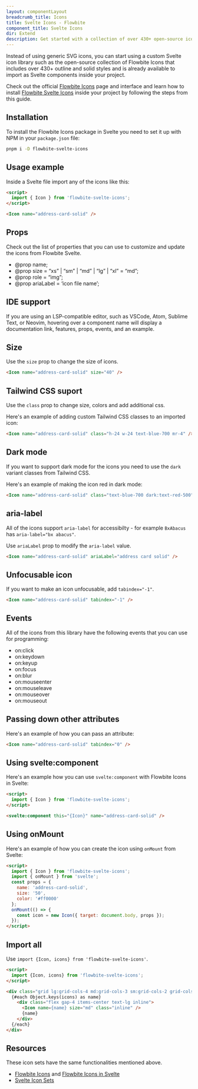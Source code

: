 ```yaml
---
layout: componentLayout
breadcrumb_title: Icons
title: Svelte Icons - Flowbite
component_title: Svelte Icons
dir: Extend
description: Get started with a collection of over 430+ open-source icons built for Svelte and Flowbite and a collection of other external icon libraries to build beautiful websites
---
```


<script>
  import { P, A, List, Li } from '$lib'
	import CheckCircle from './CheckCircle.svelte'
</script>

Instead of using generic SVG icons, you can start using a custom Svelte icon library such as the open-source collection of Flowbite Icons that includes over 430+ outline and solid styles and is already available to import as Svelte components inside your project.

Check out the official [Flowbite Icons](https://flowbite.com/icons/) page and interface and learn how to install [Flowbite Svelte Icons](https://github.com/themesberg/flowbite-svelte-icons) inside your project by following the steps from this guide.

## Installation

To install the Flowbite Icons package in Svelte you need to set it up with NPM in your `package.json` file:

```sh
pnpm i -D flowbite-svelte-icons
```

## Usage example

Inside a Svelte file import any of the icons like this:

```html
<script>
  import { Icon } from 'flowbite-svelte-icons';
</script>

<Icon name="address-card-solid" />
```

## Props

Check out the list of properties that you can use to customize and update the icons from Flowbite Svelte.

- @prop name;
- @prop size = “xs” | “sm” | “md” | “lg” | “xl” = “md”;
- @prop role = “img”;
- @prop ariaLabel = ‘icon file name’;

## IDE support

If you are using an LSP-compatible editor, such as VSCode, Atom, Sublime Text, or Neovim, hovering over a component name will display a documentation link, features, props, events, and an example.

## Size

Use the `size` prop to change the size of icons.

```html
<Icon name="address-card-solid" size="40" />
```

## Tailwind CSS suport

Use the `class` prop to change size, colors and add additional css.

Here's an example of adding custom Tailwind CSS classes to an imported icon:

```html
<Icon name="address-card-solid" class="h-24 w-24 text-blue-700 mr-4" />
```

## Dark mode

If you want to support dark mode for the icons you need to use the `dark` variant classes from Tailwind CSS.

Here's an example of making the icon red in dark mode:

```html
<Icon name="address-card-solid" class="text-blue-700 dark:text-red-500" />
```

## aria-label

All of the icons support `aria-label` for accessibilty - for example `BxAbacus` has `aria-label="bx abacus"`.

Use `ariaLabel` prop to modify the `aria-label` value.

```html
<Icon name="address-card-solid" ariaLabel="address card solid" />
```

## Unfocusable icon

If you want to make an icon unfocusable, add `tabindex="-1"`.

```html
<Icon name="address-card-solid" tabindex="-1" />
```

## Events

All of the icons from this library have the following events that you can use for programming:

- on:click
- on:keydown
- on:keyup
- on:focus
- on:blur
- on:mouseenter
- on:mouseleave
- on:mouseover
- on:mouseout

## Passing down other attributes

Here's an example of how you can pass an attribute:

```html
<Icon name="address-card-solid" tabindex="0" />
```

## Using svelte:component

Here's an example how you can use `svelte:component` with Flowbite Icons in Svelte:

```html
<script>
  import { Icon } from 'flowbite-svelte-icons';
</script>

<svelte:component this="{Icon}" name="address-card-solid" />
```

## Using onMount

Here's an example of how you can create the icon using `onMount` from Svelte:

```html
<script>
  import { Icon } from 'flowbite-svelte-icons';
  import { onMount } from 'svelte';
  const props = {
    name: 'address-card-solid',
    size: '50',
    color: '#ff0000'
  };
  onMount(() => {
    const icon = new Icon({ target: document.body, props });
  });
</script>
```

## Import all

Use `import {Icon, icons} from 'flowbite-svelte-icons'`.

```html
<script>
  import {Icon, icons} from 'flowbite-svelte-icons';
</script>

<div class="grid lg:grid-cols-4 md:grid-cols-3 sm:grid-cols-2 grid-cols-1 gap-8 px-4 dark:text-white">
  {#each Object.keys(icons) as name}
    <div class="flex gap-4 items-center text-lg inline">
      <Icon name={name} size="md" class="inline" />
      {name}
    </div>
  {/each}
</div>
```

## Resources

These icon sets have the same functionalities mentioned above.

- [Flowbite Icons](https://flowbite.com/icons/) and [Flowbite Icons in Svelte](https://github.com/themesberg/flowbite-svelte-icons)
- [Svelte Icon Sets](https://svelte-svg-icons.vercel.app/)
